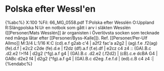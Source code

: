 # Polska efter Wessl'en

{%abc%}
X:100
%Fil: 66_MG_0558.pdf
T:Polska efter Wesslén
O:Uppland
R:Slängpolska
N:Ur en notbok som gått i arv i släkten Wesslén ([[Personer/Mats Wesslén]] är organisten i Överlövsta socken som tecknade ned många låtar efter [[Personer/Byss-Kalle]]). Ref. [[Personer/Per-Ulf Allmo]]
M:3/4
L:1/16
K:C
(cd).e.f g2ab c'4 | a2f2 fac'a a2g2 | (ag).f.e .f2(ag) (fe).d.f | e2c2 c2de (fe).d.e |
f2dz (df).a.f (f.e).df | e2cz c4 z4 :: (GA).B.c .d2.e2 !>!f4 | d2g2 (^fg).a.f g4 |
(GA).B.c .d2.e2 (.f2d2) | (cB).c.e dcBA G4 | GABc d2e2 f4 | d2g2 (^fg).a.f g4 |
(GA).B.c d2eg .f.e.f.d | (ed).c.B c4 z4 :|
{%endabc%}
